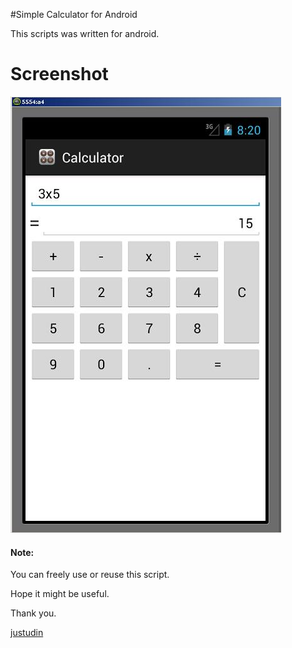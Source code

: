 #Simple Calculator for Android

This scripts was written for android.

# Screenshot

![screenshoot_simpleCalculator.jpg](screenshoot_simpleCalculator.jpg)

#### Note:

You can freely use or reuse this script.

Hope it might be useful.

Thank you.

[justudin](http://justudin.com)
